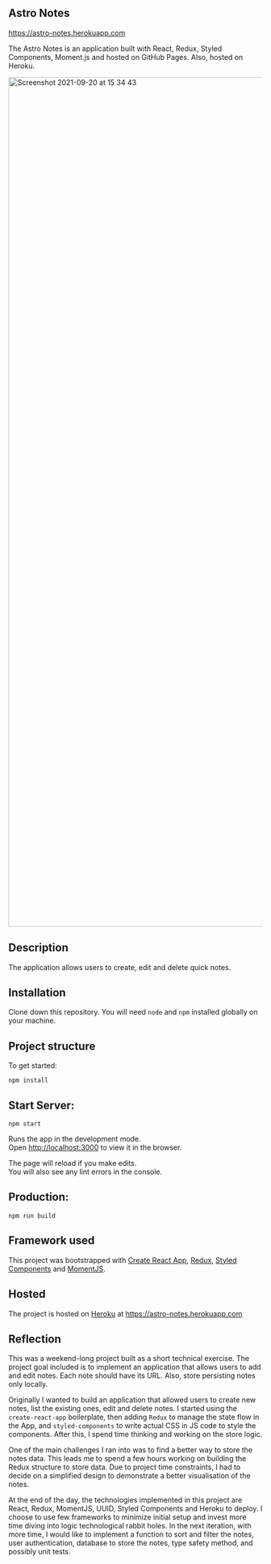 ## Astro Notes

https://astro-notes.herokuapp.com

The Astro Notes is an application built with React, Redux, Styled Components, Moment.js and hosted on GitHub Pages. Also, hosted on Heroku.

<img width="1680" alt="Screenshot 2021-09-20 at 15 34 43" src="https://user-images.githubusercontent.com/47988806/134020903-5c36926c-51aa-4107-a486-915cf87b2b2c.png">

## Description

The application allows users to create, edit and delete quick notes.

## Installation

Clone down this repository. You will need `node` and `npm` installed globally on your machine.

## Project structure

To get started:

```
npm install
```

## Start Server:

```
npm start
```

Runs the app in the development mode.<br />
Open [http://localhost:3000](http://localhost:3000) to view it in the browser.

The page will reload if you make edits.<br />
You will also see any lint errors in the console.

## Production:

```
npm run build
```

## Framework used

This project was bootstrapped with [Create React App](https://github.com/facebook/create-react-app), [Redux](https://github.com/reduxjs/react-redux), [Styled Components](https://github.com/styled-components/styled-components) and [MomentJS](https://momentjs.com). 

## Hosted

The project is hosted on [Heroku](https://www.heroku.com/) at https://astro-notes.herokuapp.com

## Reflection

This was a weekend-long project built as a short technical exercise. The project goal included is to implement an application that allows users to add and edit notes. Each note should have its URL. Also, store persisting notes only locally.

Originally I wanted to build an application that allowed users to create new notes, list the existing ones, edit and delete notes. I started using the `create-react-app` boilerplate, then adding `Redux` to manage the state flow in the App, and `styled-components` to write actual CSS in JS code to style the components. After this, I spend time thinking and working on the store logic.

One of the main challenges I ran into was to find a better way to store the notes data. This leads me to spend a few hours working on building the Redux structure to store data. Due to project time constraints, I had to decide on a simplified design to demonstrate a better visualisation of the notes.

At the end of the day, the technologies implemented in this project are React, Redux, MomentJS, UUID, Styled Components and Heroku to deploy. I choose to use few frameworks to minimize initial setup and invest more time diving into logic technological rabbit holes. In the next iteration, with more time, I would like to implement a function to sort and filter the notes, user authentication, database to store the notes, type safety method, and possibly unit tests.
